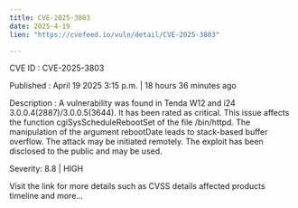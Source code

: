 ```yaml
---
title: CVE-2025-3803
date: 2025-4-19
lien: "https://cvefeed.io/vuln/detail/CVE-2025-3803"

---
```


CVE ID : CVE-2025-3803

Published :  April 19
2025
3:15 p.m. | 18 hours
36 minutes ago

Description : A vulnerability was found in Tenda W12 and i24 3.0.0.4(2887)/3.0.0.5(3644). It has been rated as critical. This issue affects the function cgiSysScheduleRebootSet of the file /bin/httpd. The manipulation of the argument rebootDate leads to stack-based buffer overflow. The attack may be initiated remotely. The exploit has been disclosed to the public and may be used.

Severity: 8.8 | HIGH

Visit the link for more details
such as CVSS details
affected products
timeline
and more...

